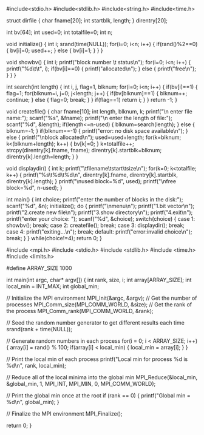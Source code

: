 #include<stdio.h>
#include<stdlib.h>
#include<string.h>
#include<time.h>

struct dirfile {
    char fname[20];
    int startblk, length;
} direntry[20];

int bv[64];
int used=0;
int totalfile=0;
int n;

void initialize() {
    int i;
    srand(time(NULL));
    for(i=0; i<n; i++) {
        if(rand()%2==0) {
            bv[i]=0;
            used++;
        } else {
            bv[i]=1;
        }
    }
}

void showbv() {
    int i;
    printf("block number \t status\n");
    for(i=0; i<n; i++) {
        printf("%d\t\t", i);
        if(bv[i]==0) {
            printf("allocated\n");
        } else {
            printf("free\n");
        }
    }
}

int search(int length) {
    int i, j, flag=1, blknum;
    for(i=0; i<n; i++) {
        if(bv[i]==1) {
            flag=1;
            for(blknum=i, j=0; j<length; j++) {
                if(bv[blknum]==1) {
                    blknum++;
                    continue;
                } else {
                    flag=0;
                    break;
                }
            }
            if(flag==1)
                return i;
        }
    }
    return -1;
}

void createfile() {
    char fname[10];
    int length, blknum, k;
    printf("\n enter file name:");
    scanf("%s", &fname);
    printf("\n enter the length of file:");
    scanf("%d", &length);
    if(length<=n-used) {
        blknum=search(length);
    } else {
        blknum=-1;
    }
    if(blknum==-1) {
        printf("error: no disk space available\n");
    } else {
        printf("\nblock allocated\n");
        used=used+length;
        for(k=blknum; k<(blknum+length); k++) {
            bv[k]=0;
        }
        k=totalfile++;
        strcpy(direntry[k].fname, fname);
        direntry[k].startblk=blknum;
        direntry[k].length=length;
    }
}

void displaydir() {
    int k;
    printf("\tfilename\tstart\tsize\n");
    for(k=0; k<totalfile; k++) {
        printf("%s\t%d\t%d\n", direntry[k].fname, direntry[k].startblk, direntry[k].length);
    }
    printf("\nused block=%d", used);
    printf("\nfree block=%d", n-used);
}

int main() {
    int choice;
    printf("enter the number of blocks in the disk:");
    scanf("%d", &n);
    initialize();
    do {
        printf("\nmenu\n");
        printf("1.bit vector\n");
        printf("2.create new file\n");
        printf("3.show directory\n");
        printf("4.exit\n");
        printf("enter your choice: ");
        scanf("%d", &choice);
        switch(choice) {
            case 1:
                showbv();
                break;
            case 2:
                createfile(); 
                break;
            case 3:
                displaydir(); 
                break;
            case 4:
                printf("exiting...\n"); 
                break;
            default:
                printf("error:invalid choice\n");
                break;
        }
    } while(choice!=4);
    return 0;
}


#include <mpi.h>
#include <stdio.h>
#include <stdlib.h>
#include <time.h>
#include <limits.h>

#define ARRAY_SIZE 1000

int main(int argc, char* argv[]) {
    int rank, size, i;
    int array[ARRAY_SIZE];
    int local_min = INT_MAX;
    int global_min;

// Initialize the MPI environment
MPI_Init(&argc, &argv);
// Get the number of processes
MPI_Comm_size(MPI_COMM_WORLD, &size);
// Get the rank of the process
MPI_Comm_rank(MPI_COMM_WORLD, &rank);

// Seed the random number generator to get different results each time
srand(rank + time(NULL));

// Generate random numbers in each process
for(i = 0; i < ARRAY_SIZE; i++) {
    array[i] = rand() % 100;
    if(array[i] < local_min) {
        local_min = array[i];
    }
}

// Print the local min of each process
printf("Local min for process %d is %d\n", rank, local_min);

// Reduce all of the local minima into the global min
MPI_Reduce(&local_min, &global_min, 1, MPI_INT, MPI_MIN, 0, MPI_COMM_WORLD);

// Print the global min once at the root
if (rank == 0) {
    printf("Global min = %d\n", global_min);
}

// Finalize the MPI environment
MPI_Finalize();

return 0;
}
